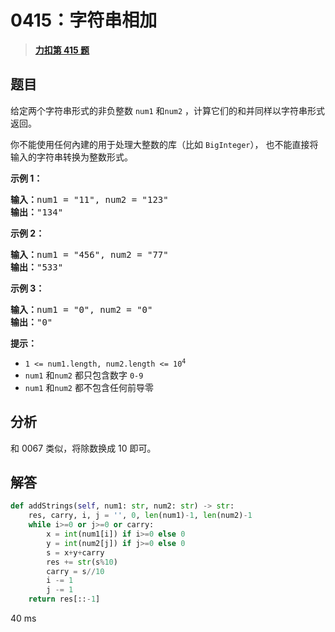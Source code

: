 # 0415：字符串相加


> <u>**[力扣第 415 题](https://leetcode.cn/problems/add-strings/)**</u>

## 题目

<p>给定两个字符串形式的非负整数 <code>num1</code> 和<code>num2</code> ，计算它们的和并同样以字符串形式返回。</p>

<p>你不能使用任何內建的用于处理大整数的库（比如 <code>BigInteger</code>）， 也不能直接将输入的字符串转换为整数形式。</p>



<p><strong>示例 1：</strong></p>

<pre>
<strong>输入：</strong>num1 = "11", num2 = "123"
<strong>输出：</strong>"134"
</pre>

<p><strong>示例 2：</strong></p>

<pre>
<strong>输入：</strong>num1 = "456", num2 = "77"
<strong>输出：</strong>"533"
</pre>

<p><strong>示例 3：</strong></p>

<pre>
<strong>输入：</strong>num1 = "0", num2 = "0"
<strong>输出：</strong>"0"
</pre>





<p><strong>提示：</strong></p>

<ul>
<li><code>1 &lt;= num1.length, num2.length &lt;= 10<sup>4</sup></code></li>
<li><code>num1</code> 和<code>num2</code> 都只包含数字 <code>0-9</code></li>
<li><code>num1</code> 和<code>num2</code> 都不包含任何前导零</li>
</ul>


## 分析

和 0067 类似，将除数换成 10 即可。


## 解答

```python
def addStrings(self, num1: str, num2: str) -> str:
	res, carry, i, j = '', 0, len(num1)-1, len(num2)-1
	while i>=0 or j>=0 or carry:
		x = int(num1[i]) if i>=0 else 0
		y = int(num2[j]) if j>=0 else 0
		s = x+y+carry
		res += str(s%10)
		carry = s//10
		i -= 1
		j -= 1
	return res[::-1]
```

40 ms

